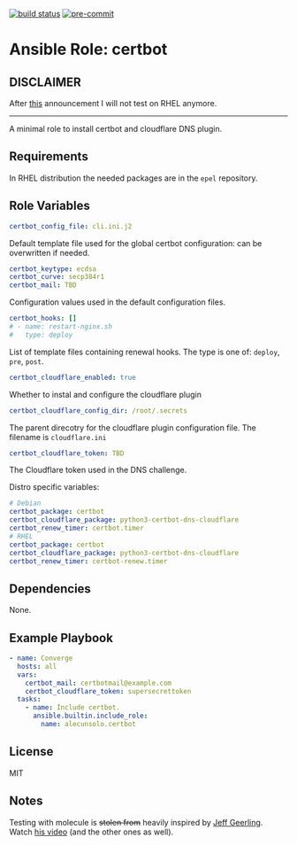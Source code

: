 [![build status](https://github.com/alecunsolo/ansible-role-certbot/actions/workflows/ci.yml/badge.svg)](https://github.com/alecunsolo/ansible-role-certbot/actions/workflows/ci.yml)
[![pre-commit](https://img.shields.io/badge/pre--commit-enabled-brightgreen?logo=pre-commit)](https://github.com/pre-commit/pre-commit)

Ansible Role: certbot
=========

## DISCLAIMER
After [this](https://www.redhat.com/en/blog/furthering-evolution-centos-stream) announcement I will not test on RHEL anymore.

------
A minimal role to install certbot and cloudflare DNS plugin.

Requirements
------------

In RHEL distribution the needed packages are in the `epel` repository.

Role Variables
--------------

```yaml
certbot_config_file: cli.ini.j2
```
Default template file used for the global certbot configuration: can be overwritten if needed.
```yaml
certbot_keytype: ecdsa
certbot_curve: secp384r1
certbot_mail: TBD
```
Configuration values used in the default configuration files.
```yaml
certbot_hooks: []
# - name: restart-nginx.sh
#   type: deploy
```
List of template files containing renewal hooks. The type is one of: `deploy`, `pre`, `post`.
```yaml
certbot_cloudflare_enabled: true
```
Whether to instal and configure the cloudflare plugin
```yaml
certbot_cloudflare_config_dir: /root/.secrets
```
The parent direcotry for the cloudflare plugin configuration file. The filename is `cloudflare.ini`
```yaml
certbot_cloudflare_token: TBD
```
The Cloudflare token used in the DNS challenge.

Distro specific variables:
```yaml
# Debian
certbot_package: certbot
certbot_cloudflare_package: python3-certbot-dns-cloudflare
certbot_renew_timer: certbot.timer
# RHEL
certbot_package: certbot
certbot_cloudflare_package: python3-certbot-dns-cloudflare
certbot_renew_timer: certbot-renew.timer
```

Dependencies
------------

None.

Example Playbook
----------------

```yaml
- name: Converge
  hosts: all
  vars:
    certbot_mail: certbotmail@example.com
    certbot_cloudflare_token: supersecrettoken
  tasks:
    - name: Include certbot.
      ansible.builtin.include_role:
        name: alecunsolo.certbot
```

License
-------

MIT

Notes
-----

Testing with molecule is ~~stolen from~~ heavily inspired by [Jeff Geerling](https://www.jeffgeerling.com/). Watch [his video](https://youtu.be/FaXVZ60o8L8) (and the other ones as well).
